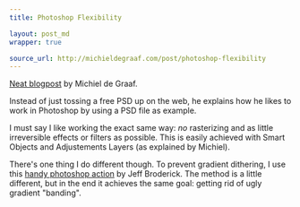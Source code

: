 ```yaml
---
title: Photoshop Flexibility

layout: post_md
wrapper: true

source_url: http://michieldegraaf.com/post/photoshop-flexibility
---
```

[Neat blogpost](http://michieldegraaf.com/post/photoshop-flexibility) by Michiel de Graaf.

Instead of just tossing a free PSD up on the web, he explains how he likes to work in Photoshop by using a PSD file as example.

I must say I like working the exact same way: *no* rasterizing and as little irreversible effects or filters as possible. This is easily achieved with Smart Objects and Adjustements Layers (as explained by Michiel).

There's one thing I do different though. To prevent gradient dithering, I use this [handy photoshop action](http://dribbble.com/shots/499495-Remove-the-banding-of-Photoshop-Gradients) by Jeff Broderick. The method is a little different, but in the end it achieves the same goal: getting rid of ugly gradient "banding".